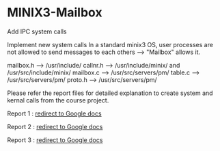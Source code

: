 # MINIX3-Mailbox

Add IPC system calls

Implement new system calls In a standard minix3 OS, user processes are not allowed to send messages to each others --> "Mailbox" allows it.

mailbox.h --> /usr/include/ callnr.h --> /usr/include/minix/ and /usr/src/include/minix/ mailbox.c --> /usr/src/servers/pm/ table.c --> /usr/src/servers/pm/ proto.h --> /usr/src/servers/pm/

Please refer the report files for detailed explanation to create system and kernal calls from the course project.

Report 1 : [redirect to Google docs](https://docs.google.com/document/d/1qQhQK-s2A5jq871ZYMcDpzgaTSmF4gKff_VMGlIPlIs/edit?usp=sharing)

Report 2 : [redirect to Google docs](https://docs.google.com/document/d/1UM1o9Pfisg_jFHNaXt8UrTPqRMvVEL_9QR4yuFrFeq4/edit?usp=sharing)

Report 3 : [redirect to Google docs](https://docs.google.com/document/d/1-0ChPsMnC3cj1Ybg2h4fROxiWoOU5In-QBVViZYLWZI/edit?usp=sharing)
